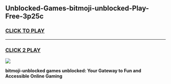 
## Unblocked-Games-bitmoji-unblocked-Play-Free-3p25c
<h3>
<a href="https://premium76.site?title=bitmoji-unblocked&ref=20M">CLICK TO PLAY</a></h3>
<hr>

<h3>
<a href="https://premium76.site?title=bitmoji-unblocked&ref=20M">CLICK 2 PLAY</a>
  
</h3>

<a href="https://premium76.site?title=bitmoji-unblocked&ref=19M"><img src="https://clearcache.store/games.png"></a>


**bitmoji-unblocked games unblocked: Your Gateway to Fun and Accessible Online Gaming**
